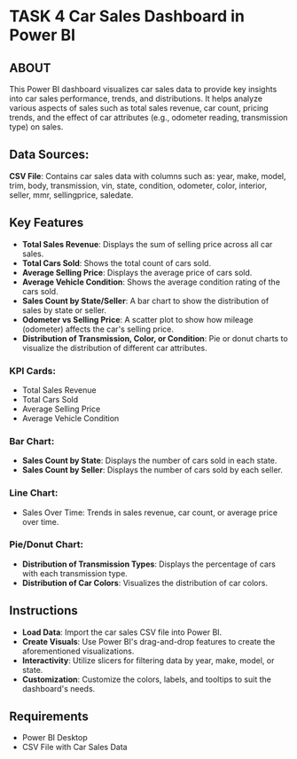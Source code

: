 # TASK 4 Car Sales  Dashboard in Power BI
## **ABOUT**
This Power BI dashboard visualizes car sales data to provide key insights into car sales performance, trends, and distributions. It helps analyze various aspects of sales such as total sales revenue, car count, pricing trends, and the effect of car attributes (e.g., odometer reading, transmission type) on sales.

 ## **Data Sources:**
**CSV File**: Contains car sales data with columns such as:
year, make, model, trim, body, transmission, vin, state, condition, odometer, color, interior, seller, mmr, sellingprice, saledate.

## Key Features
- **Total Sales Revenue**: Displays the sum of selling price across all car sales.
- **Total Cars Sold**: Shows the total count of cars sold.
- **Average Selling Price**: Displays the average price of cars sold.
- **Average Vehicle Condition**: Shows the average condition rating of the cars sold.
- **Sales Count by State/Seller**: A bar chart to show the distribution of sales by state or seller.
- **Odometer vs Selling Price**: A scatter plot to show how mileage (odometer) affects the car's selling price.
- **Distribution of Transmission, Color, or Condition**: Pie or donut charts to visualize the distribution of different car attributes.

### **KPI Cards**:
- Total Sales Revenue
- Total Cars Sold
- Average Selling Price
- Average Vehicle Condition

### **Bar Chart**:
- **Sales Count by State**: Displays the number of cars sold in each state.
- **Sales Count by Seller**: Displays the number of cars sold by each seller.

### **Line Chart**:
- Sales Over Time: Trends in sales revenue, car count, or average price over time.

### **Pie/Donut Chart**:
- **Distribution of Transmission Types**: Displays the percentage of cars with each transmission type.
- **Distribution of Car Colors**: Visualizes the distribution of car colors.

## **Instructions**
- **Load Data**: Import the car sales CSV file into Power BI.
- **Create Visuals**: Use Power BI's drag-and-drop features to create the aforementioned visualizations.
- **Interactivity**: Utilize slicers for filtering data by year, make, model, or state.
- **Customization**: Customize the colors, labels, and tooltips to suit the dashboard's needs.

## **Requirements**
- Power BI Desktop 
- CSV File with Car Sales Data
